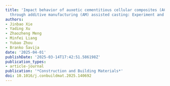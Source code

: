 ```yaml
---
title: 'Impact behavior of auxetic cementitious cellular composites (ACCCs) architected
  through additive manufacturing (AM) assisted casting: Experiment and modelling'
authors:
- Jinbao Xie
- Yading Xu
- Zhaozheng Meng
- Minfei Liang
- Yubao Zhou
- Branko Šavija
date: '2025-04-01'
publishDate: '2025-03-14T17:42:51.586198Z'
publication_types:
- article-journal
publication: '*Construction and Building Materials*'
doi: 10.1016/j.conbuildmat.2025.140692
---
```

